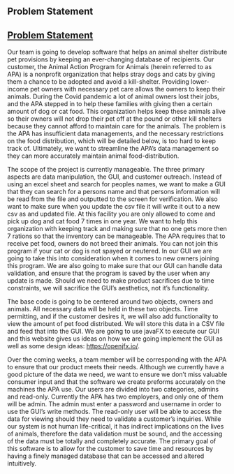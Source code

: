 
## Problem Statement

## [Problem Statement](https://diegomorales30.github.io/NullPointersWebsite/problem)


<p> Our team is going to develop software that helps an animal shelter distribute pet provisions by keeping an ever-changing database of recipients. Our customer, the Animal Action Program for Animals (herein referred to as APA) is a nonprofit organization that helps stray dogs and cats by giving them a chance to be adopted and avoid a kill-shelter. Providing lower-income pet owners with necessary pet care allows the owners to keep their animals. During the Covid pandemic a lot of animal owners lost their jobs, and the APA stepped in to help these families with giving then a certain amount of dog or cat food. This organization helps keep these animals alive so their owners will not drop their pet off at the pound or other kill shelters because they cannot afford to maintain care for the animals. The problem is the APA has insufficient data managements, and the necessary restrictions on the food distribution, which will be detailed below, is too hard to keep track of. Ultimately, we want to streamline the APA’s data management so they can more accurately maintain animal food-distribution.

The scope of the project is currently manageable. The three primary aspects are data manipulation, the GUI, and customer outreach. Instead of using an excel sheet and search for peoples names, we want to make a GUI that they can search for a persons name and that persons information will be read from the file and outputted to the screen for verification. We also want to make sure when you update the csv file it will write it out to a new csv as and updated file. At this facility you are only allowed to come and pick up dog and cat food 7 times in one year. We want to help this organization with keeping track and making sure that no one gets more then 7 rations so that the inventory can be manageable. The APA requires that to receive pet food, owners do not breed their animals. You can not join this program if your cat or dog is not spayed or neutered. In our GUI we are going to take this into consideration when it comes to new owners joining this program. We are also going to make sure that our GUI can handle data validation, and ensure that the program is saved by the user when any update is made. Should we need to make product sacrifices due to time constraints, we will sacrifice the GUI’s aesthetics, not it’s functionality.

The base code is going to be centered around two objects, owners and animals. All necessary data will be held in these two objects. Time permitting, and if the customer desires it, we will also add functionality to view the amount of pet food distributed. We will store this data in a CSV file and feed that into the GUI. We are going to use javaFX to execute our GUI and this website gives us ideas on how we are going implement the GUI as well as some design ideas: https://openjfx.io/.

Over the coming weeks, a team member will be corresponding with the APA to ensure that our product meets their needs. Although we currently have a good picture of the data we need, we want to ensure we don’t miss valuable consumer input and that the software we create preforms accurately on the machines the APA use. Our users are divided into two categories, admins and read-only. Currently the APA has two employers, and only one of them will be admin. The admin must enter a password and username in order to use the GUI’s write methods. The read-only user will be able to access the data for viewing should they need to validate a customer’s inquiries. While our system is not human life-critical, it has indirect implications on the lives of animals, therefore the data validation must be sound, and the accessing of the data must be totally and completely accurate. The primary goal of this software is to allow for the customer to save time and resources by having a finely managed database that can be accessed and altered intuitively.

</p>